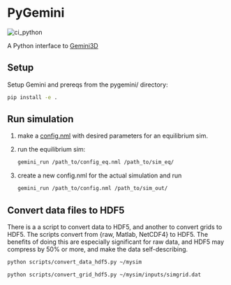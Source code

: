 # PyGemini

![ci_python](https://github.com/gemini3d/pygemini/workflows/ci/badge.svg)

A Python interface to [Gemini3D](https://github.com/gemini3d/gemini)

## Setup

Setup Gemini and prereqs from the pygemini/ directory:

```sh
pip install -e .
```

## Run simulation

1. make a [config.nml](https://github.com/gemini3d/gemini/docs/Readme_input.md) with desired parameters for an equilibrium sim.
2. run the equilibrium sim:

    ```sh
    gemini_run /path_to/config_eq.nml /path_to/sim_eq/
    ```
3. create a new config.nml for the actual simulation and run

    ```sh
    gemini_run /path_to/config.nml /path_to/sim_out/
    ```

## Convert data files to HDF5

There is a a script to convert data to HDF5, and another to convert grids to HDF5.
The scripts convert from {raw, Matlab, NetCDF4} to HDF5.
The benefits of doing this are especially significant for raw data, and HDF5 may compress by 50% or more, and make the data self-describing.

```sh
python scripts/convert_data_hdf5.py ~/mysim
```

```sh
python scripts/convert_grid_hdf5.py ~/mysim/inputs/simgrid.dat
```
